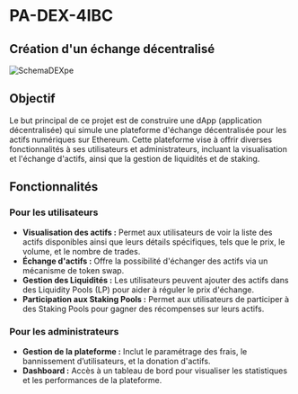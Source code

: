 # PA-DEX-4IBC

## Création d'un échange décentralisé

![SchemaDEXpe](https://cdn.discordapp.com/attachments/1177580165925175356/1232310331582451783/IBCSchemaDEX.png?ex=6628fdee&is=6627ac6e&hm=37d12f54fd0b366f52a595483ea2a9a6e60a6dcfb3a7a8942af889e11f7ed0cd&)


## Objectif

Le but principal de ce projet est de construire une dApp (application décentralisée) qui simule une plateforme d'échange décentralisée pour les actifs numériques sur Ethereum. Cette plateforme vise à offrir diverses fonctionnalités à ses utilisateurs et administrateurs, incluant la visualisation et l'échange d'actifs, ainsi que la gestion de liquidités et de staking.

## Fonctionnalités

### Pour les utilisateurs

- **Visualisation des actifs :** Permet aux utilisateurs de voir la liste des actifs disponibles ainsi que leurs détails spécifiques, tels que le prix, le volume, et le nombre de trades.
- **Échange d'actifs :** Offre la possibilité d'échanger des actifs via un mécanisme de token swap.
- **Gestion des Liquidités :** Les utilisateurs peuvent ajouter des actifs dans des Liquidity Pools (LP) pour aider à réguler le prix d'échange.
- **Participation aux Staking Pools :** Permet aux utilisateurs de participer à des Staking Pools pour gagner des récompenses sur leurs actifs.

### Pour les administrateurs

- **Gestion de la plateforme :** Inclut le paramétrage des frais, le bannissement d’utilisateurs, et la donation d'actifs.
- **Dashboard :** Accès à un tableau de bord pour visualiser les statistiques et les performances de la plateforme.

